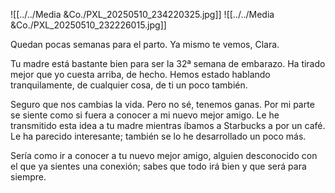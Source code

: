 ![[../../Media &Co./PXL_20250510_234220325.jpg]]
![[../../Media &Co./PXL_20250510_232226015.jpg]]

Quedan pocas semanas para el parto. Ya mismo te vemos, Clara.

Tu madre está bastante bien para ser la 32ª semana de embarazo. Ha tirado mejor que yo cuesta arriba, de hecho. Hemos estado hablando tranquilamente, de cualquier cosa, de ti un poco también.

Seguro que nos cambias la vida. Pero no sé, tenemos ganas. Por mi parte se siente como si fuera a conocer a mi nuevo mejor amigo. Le he transmitido esta idea a tu madre mientras íbamos a Starbucks a por un café. Le ha parecido interesante; también se lo he desarrollado un poco más.

Sería como ir a conocer a tu nuevo mejor amigo, alguien desconocido con el que ya sientes una conexión; sabes que todo irá bien y que será para siempre.
